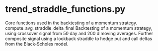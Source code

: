 # trend_straddle_functions.py

Core functions used in the backtesting of a momentum strategy.
compute_avg_straddle_delta_final
Backtesting of a momentum strategy, using crossover signal from 50 day and 200 d moving averages. Further composite signal using a lookback straddle to hedge put and call deltas from the Black-Scholes model.
